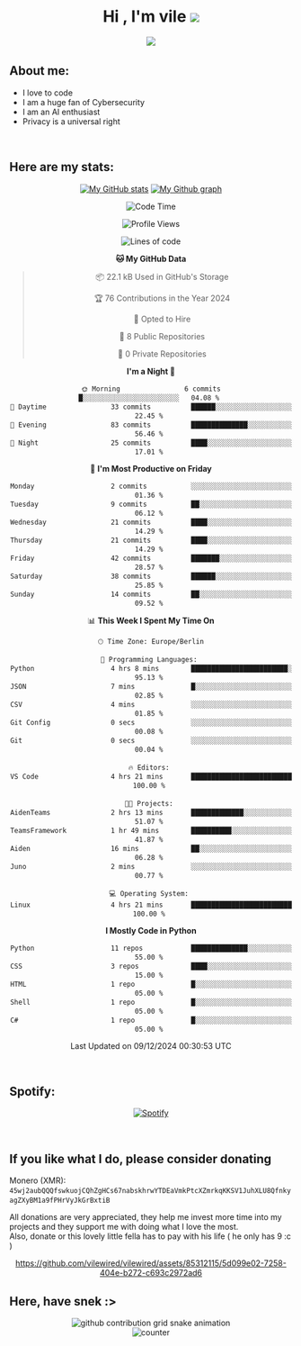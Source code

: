 <h1 align="center">Hi , I'm vile <img src="https://media.giphy.com/media/hvRJCLFzcasrR4ia7z/giphy.gif" width="35"></h1>
<p align="center">
  <a href="https://github.com/viledissociation"><img src="https://readme-typing-svg.demolab.com?font=Roboto+Mono&weight=300&size=28&duration=4000&pause=100&color=C109F7&center=true&vCenter=true&width=580&height=127&lines=I'm+a+programmer;I'm+an+AI+enthusiast;I'm+a+big+fan+of+Neural+Networks;I'm+interested+in+Computer+Science;I+love+Cybersecurity;By+the+way+I+use+Arch+%F0%9F%92%80"></a>
</p>

## About me:

- I love to code
- I am a huge fan of Cybersecurity
- I am an AI enthusiast
- Privacy is a universal right

<br>

## Here are my stats:

<div align="center">
    
 [![My GitHub stats](https://github-readme-stats.vercel.app/api?username=vilewired&count_private=true&show_icons=true&theme=radical)](https://github.com/vilewired)
 [![My Github graph](http://github-profile-summary-cards.vercel.app/api/cards/profile-details?username=vilewired&theme=radical)](https://github.com/vilewired)

<!--START_SECTION:waka-->
![Code Time](http://img.shields.io/badge/Code%20Time-363%20hrs%2059%20mins-blue)

![Profile Views](http://img.shields.io/badge/Profile%20Views-0-blue)

![Lines of code](https://img.shields.io/badge/From%20Hello%20World%20I%27ve%20Written-40.6%20thousand%20lines%20of%20code-blue)

**🐱 My GitHub Data** 

> 📦 22.1 kB Used in GitHub's Storage 
 > 
> 🏆 76 Contributions in the Year 2024
 > 
> 💼 Opted to Hire
 > 
> 📜 8 Public Repositories 
 > 
> 🔑 0 Private Repositories 
 > 
**I'm a Night 🦉** 

```text
🌞 Morning                6 commits           █░░░░░░░░░░░░░░░░░░░░░░░░   04.08 % 
🌆 Daytime                33 commits          ██████░░░░░░░░░░░░░░░░░░░   22.45 % 
🌃 Evening                83 commits          ██████████████░░░░░░░░░░░   56.46 % 
🌙 Night                  25 commits          ████░░░░░░░░░░░░░░░░░░░░░   17.01 % 
```
📅 **I'm Most Productive on Friday** 

```text
Monday                   2 commits           ░░░░░░░░░░░░░░░░░░░░░░░░░   01.36 % 
Tuesday                  9 commits           ██░░░░░░░░░░░░░░░░░░░░░░░   06.12 % 
Wednesday                21 commits          ████░░░░░░░░░░░░░░░░░░░░░   14.29 % 
Thursday                 21 commits          ████░░░░░░░░░░░░░░░░░░░░░   14.29 % 
Friday                   42 commits          ███████░░░░░░░░░░░░░░░░░░   28.57 % 
Saturday                 38 commits          ██████░░░░░░░░░░░░░░░░░░░   25.85 % 
Sunday                   14 commits          ██░░░░░░░░░░░░░░░░░░░░░░░   09.52 % 
```


📊 **This Week I Spent My Time On** 

```text
🕑︎ Time Zone: Europe/Berlin

💬 Programming Languages: 
Python                   4 hrs 8 mins        ████████████████████████░   95.13 % 
JSON                     7 mins              █░░░░░░░░░░░░░░░░░░░░░░░░   02.85 % 
CSV                      4 mins              ░░░░░░░░░░░░░░░░░░░░░░░░░   01.85 % 
Git Config               0 secs              ░░░░░░░░░░░░░░░░░░░░░░░░░   00.08 % 
Git                      0 secs              ░░░░░░░░░░░░░░░░░░░░░░░░░   00.04 % 

🔥 Editors: 
VS Code                  4 hrs 21 mins       █████████████████████████   100.00 % 

🐱‍💻 Projects: 
AidenTeams               2 hrs 13 mins       █████████████░░░░░░░░░░░░   51.07 % 
TeamsFramework           1 hr 49 mins        ██████████░░░░░░░░░░░░░░░   41.87 % 
Aiden                    16 mins             ██░░░░░░░░░░░░░░░░░░░░░░░   06.28 % 
Juno                     2 mins              ░░░░░░░░░░░░░░░░░░░░░░░░░   00.77 % 

💻 Operating System: 
Linux                    4 hrs 21 mins       █████████████████████████   100.00 % 
```

**I Mostly Code in Python** 

```text
Python                   11 repos            ██████████████░░░░░░░░░░░   55.00 % 
CSS                      3 repos             ████░░░░░░░░░░░░░░░░░░░░░   15.00 % 
HTML                     1 repo              █░░░░░░░░░░░░░░░░░░░░░░░░   05.00 % 
Shell                    1 repo              █░░░░░░░░░░░░░░░░░░░░░░░░   05.00 % 
C#                       1 repo              █░░░░░░░░░░░░░░░░░░░░░░░░   05.00 % 
```




 Last Updated on 09/12/2024 00:30:53 UTC
<!--END_SECTION:waka-->
</div>
<br>

## Spotify:

<div align="center">

[![Spotify](https://whois-hoeless.vercel.app/api/spotify?background_color=0d1117&border_color=090d13)](https://open.spotify.com/user/heanchenhorst)
</div>

<br>

## If you like what I do, please consider donating

Monero (XMR): ```45wj2aubQQQfswkuojCQhZgHCs67nabskhrwYTDEaVmkPtcXZmrkqKKSV1JuhXLU8QfnkyagZXyBM1a9fPHrVyJkGrBxtiB```

All donations are very appreciated, they help me invest more time into my projects and they support me with doing what I love the most.  
Also, donate or this lovely little fella has to pay with his life (  he only has 9 :c  )

<div align="center">


https://github.com/vilewired/vilewired/assets/85312115/5d099e02-7258-404e-b272-c693c2972ad6


</div>

## Here, have snek :>
<div align="center">
<picture>
  <source media="(prefers-color-scheme: dark)" srcset="https://raw.githubusercontent.com/vilewired/vilewired/output/github-contribution-grid-snake-dark.svg">
  <source media="(prefers-color-scheme: light)" srcset="https://raw.githubusercontent.com/vilewired/vilewired/output/github-contribution-grid-snake.svg">
  <img alt="github contribution grid snake animation" src="https://raw.githubusercontent.com/vilewired/vilewired/output/github-contribution-grid-snake.svg">
</div>

<div align="center">
  <img src="https://moe-counter.glitch.me/get/@hoeless_count?theme=rule34" alt="counter" />
</div>
